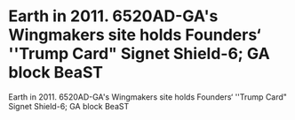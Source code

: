 # Earth in 2011. 6520AD-GA's Wingmakers site holds Founders‘ ''Trump Card" Signet Shield-6; GA block BeaST

Earth in 2011. 6520AD-GA's Wingmakers site holds Founders‘ ''Trump Card" Signet Shield-6; GA block BeaST